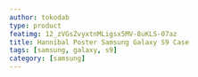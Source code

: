 ```yaml
---
author: tokodab
type: product
featimg: 12_zVGsZvyxtnMLigsx5MV-8uKLS-07az
title: Hannibal Poster Samsung Galaxy S9 Case
tags: [samsung, galaxy, s9]
category: [samsung]
---
```

